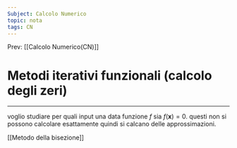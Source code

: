 ```yaml
---
Subject: Calcolo Numerico
topic: nota
tags: CN
---
```


Prev: [[Calcolo Numerico(CN)]]

# Metodi iterativi funzionali (calcolo degli zeri)
---
voglio studiare per quali input una data funzione $f$ sia $f(\boldsymbol{x})=0$. questi non si possono calcolare esattamente quindi si calcano delle approssimazioni.

[[Metodo della bisezione]]